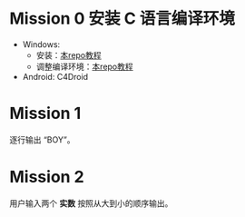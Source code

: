 # Mission 0 安装 C 语言编译环境
- Windows: 
  - 安装：[本repo教程](https://github.com/CerteKim/BNG/tree/master/NOTE/c/tools/windows/devcpp)
  - 调整编译环境：[本repo教程](https://github.com/CerteKim/BNG/blob/master/NOTE/c/tools/windows/devcpp/Dev-Cpp_with_MinGW.md)
- Android: C4Droid

# Mission 1
逐行输出 “BOY”。

# Mission 2
用户输入两个 **实数** 
按照从大到小的顺序输出。